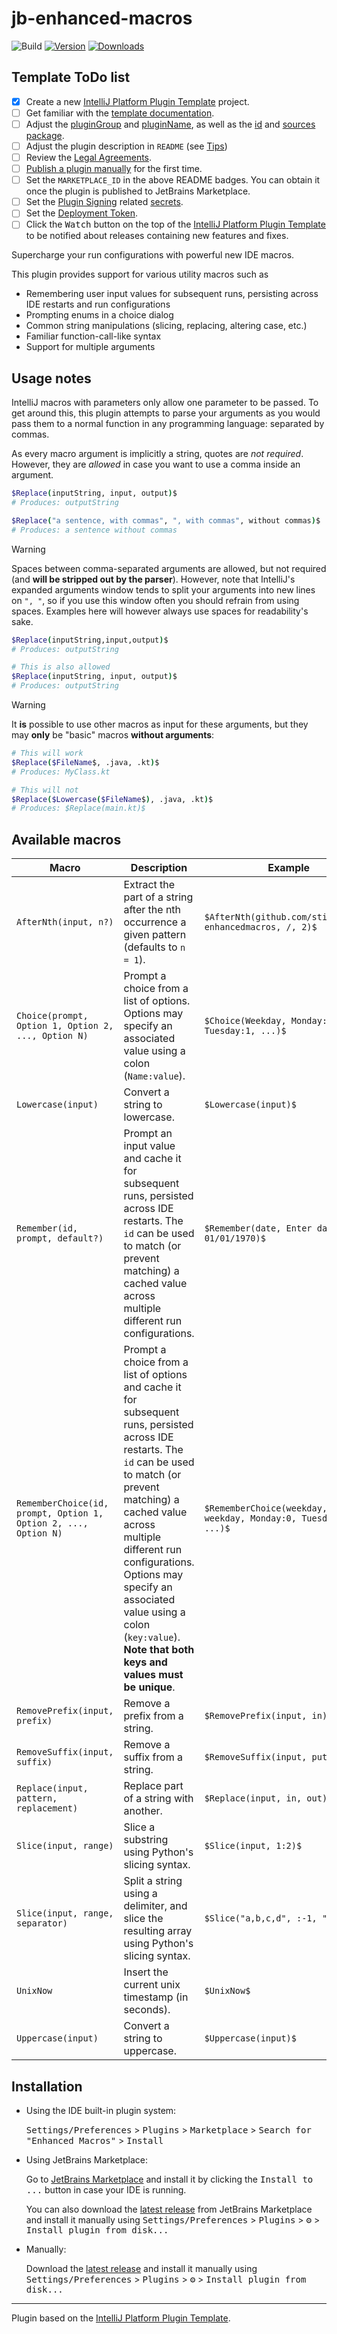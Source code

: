# jb-enhanced-macros

![Build](https://github.com/stijndcl/jb-enhanced-macros/workflows/Build/badge.svg)
[![Version](https://img.shields.io/jetbrains/plugin/v/MARKETPLACE_ID.svg)](https://plugins.jetbrains.com/plugin/MARKETPLACE_ID)
[![Downloads](https://img.shields.io/jetbrains/plugin/d/MARKETPLACE_ID.svg)](https://plugins.jetbrains.com/plugin/MARKETPLACE_ID)

## Template ToDo list

- [x] Create a new [IntelliJ Platform Plugin Template][template] project.
- [ ] Get familiar with the [template documentation][template].
- [ ] Adjust the [pluginGroup](./gradle.properties) and [pluginName](./gradle.properties), as well as
  the [id](./src/main/resources/META-INF/plugin.xml) and [sources package](./src/main/kotlin).
- [ ] Adjust the plugin description in `README` (see [Tips][docs:plugin-description])
- [ ] Review
  the [Legal Agreements](https://plugins.jetbrains.com/docs/marketplace/legal-agreements.html?from=IJPluginTemplate).
- [ ] [Publish a plugin manually](https://plugins.jetbrains.com/docs/intellij/publishing-plugin.html?from=IJPluginTemplate)
  for the first time.
- [ ] Set the `MARKETPLACE_ID` in the above README badges. You can obtain it once the plugin is published to JetBrains
  Marketplace.
- [ ] Set the [Plugin Signing](https://plugins.jetbrains.com/docs/intellij/plugin-signing.html?from=IJPluginTemplate)
  related [secrets](https://github.com/JetBrains/intellij-platform-plugin-template#environment-variables).
- [ ] Set
  the [Deployment Token](https://plugins.jetbrains.com/docs/marketplace/plugin-upload.html?from=IJPluginTemplate).
- [ ] Click the <kbd>Watch</kbd> button on the top of the [IntelliJ Platform Plugin Template][template] to be notified
  about releases containing new features and fixes.

<!-- Plugin description -->
Supercharge your run configurations with powerful new IDE macros.

This plugin provides support for various utility macros such as

- Remembering user input values for subsequent runs, persisting across IDE restarts and run configurations
- Prompting enums in a choice dialog
- Common string manipulations (slicing, replacing, altering case, etc.)
- Familiar function-call-like syntax
- Support for multiple arguments

<!-- Plugin description end -->

## Usage notes

IntelliJ macros with parameters only allow one parameter to be passed. To get around this, this plugin
attempts to parse your arguments as you would pass them to a normal function in any programming language: separated by
commas.

As every macro argument is implicitly a string, quotes are _not required_. However, they are _allowed_ in case you want
to use a comma inside an argument.

```bash
$Replace(inputString, input, output)$
# Produces: outputString

$Replace("a sentence, with commas", ", with commas", without commas)$
# Produces: a sentence without commas
```

> [!WARNING]
> Spaces between comma-separated arguments are allowed, but not required (and **will be stripped out by the parser**).
> However, note that IntelliJ's expanded arguments window tends to split your arguments into new lines on `", "`, so if
> you use this window often you should refrain from using spaces. Examples here will however always use spaces for
> readability's sake.

```bash
$Replace(inputString,input,output)$
# Produces: outputString

# This is also allowed
$Replace(inputString, input, output)$
# Produces: outputString
```

> [!WARNING]
> It **is** possible to use other macros as input for these arguments, but they may **only** be "basic" macros
> **without arguments**:

```bash
# This will work
$Replace($FileName$, .java, .kt)$
# Produces: MyClass.kt

# This will not
$Replace($Lowercase($FileName$), .java, .kt)$
# Produces: $Replace(main.kt)$
```

## Available macros

| Macro                                                           | Description                                                                                                                                                                                                                                                                                                                                      | Example                                                              |
|-----------------------------------------------------------------|--------------------------------------------------------------------------------------------------------------------------------------------------------------------------------------------------------------------------------------------------------------------------------------------------------------------------------------------------|----------------------------------------------------------------------|
| `AfterNth(input, n?)`                                           | Extract the part of a string after the nth occurrence a given pattern (defaults to `n = 1`).                                                                                                                                                                                                                                                     | `$AfterNth(github.com/stijndcl/jb-enhancedmacros, /, 2)$`            |
| `Choice(prompt, Option 1, Option 2, ..., Option N)`             | Prompt a choice from a list of options. Options may specify an associated value using a colon (`Name:value`).                                                                                                                                                                                                                                    | `$Choice(Weekday, Monday:0, Tuesday:1, ...)$`                        |
| `Lowercase(input)`                                              | Convert a string to lowercase.                                                                                                                                                                                                                                                                                                                   | `$Lowercase(input)$`                                                 |
| `Remember(id, prompt, default?)`                                | Prompt an input value and cache it for subsequent runs, persisted across IDE restarts. The `id` can be used to match (or prevent matching) a cached value across multiple different run configurations.                                                                                                                                          | `$Remember(date, Enter date, 01/01/1970)$`                           |
| `RememberChoice(id, prompt, Option 1, Option 2, ..., Option N)` | Prompt a choice from a list of options and cache it for subsequent runs, persisted across IDE restarts. The `id` can be used to match (or prevent matching) a cached value across multiple different run configurations. Options may specify an associated value using a colon (`key:value`). **Note that both keys and values must be unique**. | `$RememberChoice(weekday, Enter weekday, Monday:0, Tuesday:1, ...)$` | 
| `RemovePrefix(input, prefix)`                                   | Remove a prefix from a string.                                                                                                                                                                                                                                                                                                                   | `$RemovePrefix(input, in)$`                                          |
| `RemoveSuffix(input, suffix)`                                   | Remove a suffix from a string.                                                                                                                                                                                                                                                                                                                   | `$RemoveSuffix(input, put)$`                                         |
| `Replace(input, pattern, replacement)`                          | Replace part of a string with another.                                                                                                                                                                                                                                                                                                           | `$Replace(input, in, out)$`                                          |
| `Slice(input, range)`                                           | Slice a substring using Python's slicing syntax.                                                                                                                                                                                                                                                                                                 | `$Slice(input, 1:2)$`                                                |
| `Slice(input, range, separator)`                                | Split a string using a delimiter, and slice the resulting array using Python's slicing syntax.                                                                                                                                                                                                                                                   | `$Slice("a,b,c,d", :-1, ",")$`                                       |
| `UnixNow`                                                       | Insert the current unix timestamp (in seconds).                                                                                                                                                                                                                                                                                                  | `$UnixNow$`                                                          |                                                                                                                                                                                                                                                                   
| `Uppercase(input)`                                              | Convert a string to uppercase.                                                                                                                                                                                                                                                                                                                   | `$Uppercase(input)$`                                                 |

## Installation

- Using the IDE built-in plugin system:

  <kbd>Settings/Preferences</kbd> > <kbd>Plugins</kbd> > <kbd>Marketplace</kbd> > <kbd>Search for "Enhanced
  Macros"</kbd> >
  <kbd>Install</kbd>

- Using JetBrains Marketplace:

  Go to [JetBrains Marketplace](https://plugins.jetbrains.com/plugin/MARKETPLACE_ID) and install it by clicking
  the <kbd>Install to ...</kbd> button in case your IDE is running.

  You can also download the [latest release](https://plugins.jetbrains.com/plugin/MARKETPLACE_ID/versions) from
  JetBrains Marketplace and install it manually using
  <kbd>Settings/Preferences</kbd> > <kbd>Plugins</kbd> > <kbd>⚙️</kbd> > <kbd>Install plugin from disk...</kbd>

- Manually:

  Download the [latest release](https://github.com/stijndcl/jb-enhanced-macros/releases/latest) and install it manually
  using
  <kbd>Settings/Preferences</kbd> > <kbd>Plugins</kbd> > <kbd>⚙️</kbd> > <kbd>Install plugin from disk...</kbd>

---
Plugin based on the [IntelliJ Platform Plugin Template][template].

[template]: https://github.com/JetBrains/intellij-platform-plugin-template

[docs:plugin-description]: https://plugins.jetbrains.com/docs/intellij/plugin-user-experience.html#plugin-description-and-presentation
